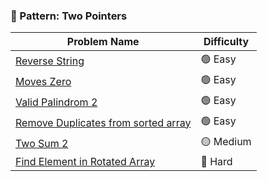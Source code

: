 
### 🧠 Pattern: Two Pointers

| Problem Name                              | Difficulty |
|-------------------------------------------|------------|
| [Reverse String](./DS/2-Pointers/Easy/reverseString.js)       | 🟢 Easy     |
| [Moves Zero](./DS/2-Pointers/Easy/movesZero.js)       | 🟢 Easy     |
| [Valid Palindrom 2](./DS/2-Pointers/Easy/validPalindrome.js)       | 🟢 Easy     |
| [Remove Duplicates from sorted array](./DS/2-Pointers/Easy/removeDuplicates.js) | 🟢 Easy |
| [Two Sum 2](./DS/2-Pointers/Medium/twoSum2.js)   | 🟡 Medium   |
| [Find Element in Rotated Array](./problems/binary_search/rotated_array.md) | 🔴 Hard |
